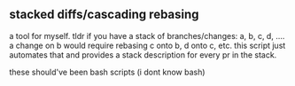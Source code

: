 
## stacked diffs/cascading rebasing
a tool for myself. tldr if you have a stack of branches/changes: a, b, c, d, .... a change on b would require rebasing c onto b, d onto c, etc. this script just automates that and provides a stack description for every pr in the stack.


these should've been bash scripts (i dont know bash)
